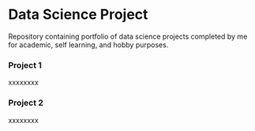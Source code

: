 # Data Science Project
Repository containing portfolio of data science projects completed by me for academic, self learning, and hobby purposes.

### Project 1
xxxxxxxx

### Project 2
xxxxxxxx
